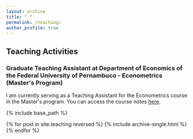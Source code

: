 ```yaml
---
layout: archive
title: " "
permalink: /teaching/
author_profile: true
---
```


## Teaching Activities

### Graduate Teaching Assistant at Department of Economics of the Federal University of Pernambuco - Econometrics (Master's Program)

I am currently serving as a Teaching Assistant for the Econometrics course in the Master's program. You can access the course notes [here](https://drive.google.com/file/d/14A3SzzXFYna3sVGmdUcYO8PMhm9eGa6-/view?usp=sharing).

{% include base_path %}

{% for post in site.teaching reversed %}
  {% include archive-single.html %}
{% endfor %}
